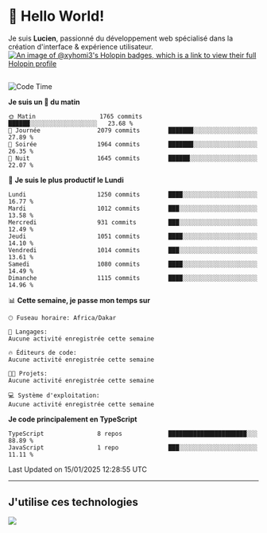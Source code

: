 # 👋 Hello World!

Je suis **Lucien**, passionné du développement web spécialisé dans la création d'interface & expérience utilisateur.
[![An image of @xyhomi3's Holopin badges, which is a link to view their full Holopin profile](https://holopin.me/xyhomi3)](https://holopin.io/@xyhomi3)

##

<!--START_SECTION:waka-->
![Code Time](http://img.shields.io/badge/Code%20Time-2%2C834%20hrs%2050%20mins-blue)

**Je suis un 🐤 du matin** 

```text
🌞 Matin                  1765 commits        ██████░░░░░░░░░░░░░░░░░░░   23.68 % 
🌆 Journée                2079 commits        ███████░░░░░░░░░░░░░░░░░░   27.89 % 
🌃 Soirée                 1964 commits        ███████░░░░░░░░░░░░░░░░░░   26.35 % 
🌙 Nuit                   1645 commits        ██████░░░░░░░░░░░░░░░░░░░   22.07 % 
```
📅 **Je suis le plus productif le Lundi** 

```text
Lundi                    1250 commits        ████░░░░░░░░░░░░░░░░░░░░░   16.77 % 
Mardi                    1012 commits        ███░░░░░░░░░░░░░░░░░░░░░░   13.58 % 
Mercredi                 931 commits         ███░░░░░░░░░░░░░░░░░░░░░░   12.49 % 
Jeudi                    1051 commits        ████░░░░░░░░░░░░░░░░░░░░░   14.10 % 
Vendredi                 1014 commits        ███░░░░░░░░░░░░░░░░░░░░░░   13.61 % 
Samedi                   1080 commits        ████░░░░░░░░░░░░░░░░░░░░░   14.49 % 
Dimanche                 1115 commits        ████░░░░░░░░░░░░░░░░░░░░░   14.96 % 
```


📊 **Cette semaine, je passe mon temps sur** 

```text
🕑︎ Fuseau horaire: Africa/Dakar

💬 Langages: 
Aucune activité enregistrée cette semaine

🔥 Éditeurs de code: 
Aucune activité enregistrée cette semaine

🐱‍💻 Projets: 
Aucune activité enregistrée cette semaine

💻 Système d'exploitation: 
Aucune activité enregistrée cette semaine
```

**Je code principalement en TypeScript** 

```text
TypeScript               8 repos             ██████████████████████░░░   88.89 % 
JavaScript               1 repo              ███░░░░░░░░░░░░░░░░░░░░░░   11.11 % 
```




 Last Updated on 15/01/2025 12:28:55 UTC
<!--END_SECTION:waka-->
---

## J'utilise ces technologies

<p align="left">
  <a href="https://skillicons.dev">
    <img src="https://skillicons.dev/icons?i=ts,js,md,scss,tailwind,react,docker,express,astro,vite,nextjs,vercel,figma,ableton" />
  </a>
</p>

